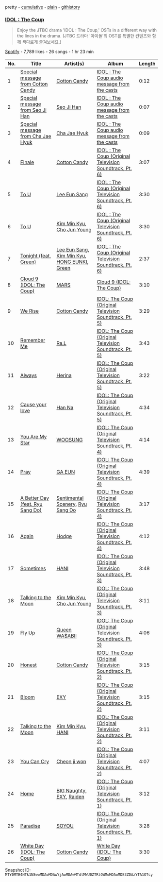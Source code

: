 pretty - [cumulative](/playlists/cumulative/37i9dQZF1DWTm9PQomW7Or.md) - [plain](/playlists/plain/37i9dQZF1DWTm9PQomW7Or) - [githistory](https://github.githistory.xyz/mackorone/spotify-playlist-archive/blob/main/playlists/plain/37i9dQZF1DWTm9PQomW7Or)

### [IDOL : The Coup](https://open.spotify.com/playlist/37i9dQZF1DWTm9PQomW7Or)

> Enjoy the JTBC drama 'IDOL : The Coup,' OSTs in a different way with the lines in the drama\. \(JTBC 드라마 '아이돌'의 OST를 특별한 컨텐츠와 함께 색다르게 즐겨보세요.\)

[Spotify](https://open.spotify.com/user/spotify) - 7,789 likes - 26 songs - 1 hr 23 min

| No. | Title | Artist(s) | Album | Length |
|---|---|---|---|---|
| 1 | [Special message from Cotton Candy](https://open.spotify.com/track/3eYqVNv1EM9kkjU3wfYrAl) | [Cotton Candy](https://open.spotify.com/artist/0XRMbnjCPM7HhvxZXZrNxg) | [IDOL : The Coup audio message from the casts](https://open.spotify.com/album/45cNET5ON3WgoLa1r6EQsw) | 0:12 |
| 2 | [Special message from Seo Ji Han](https://open.spotify.com/track/3J4TORQwm9tcqX6FUzA2GN) | [Seo Ji Han](https://open.spotify.com/artist/75gPrnivUffQiLa2anLL4c) | [IDOL : The Coup audio message from the casts](https://open.spotify.com/album/45cNET5ON3WgoLa1r6EQsw) | 0:07 |
| 3 | [Special message from Cha Jae Hyuk](https://open.spotify.com/track/6LInbfHqybj0kgV4iOEtNB) | [Cha Jae Hyuk](https://open.spotify.com/artist/1oFfGGG6QfcBYPweA6NIDz) | [IDOL : The Coup audio message from the casts](https://open.spotify.com/album/45cNET5ON3WgoLa1r6EQsw) | 0:09 |
| 4 | [Finale](https://open.spotify.com/track/0oslYYo3t1iwbnoTJy1mja) | [Cotton Candy](https://open.spotify.com/artist/0XRMbnjCPM7HhvxZXZrNxg) | [IDOL : The Coup \(Original Television Soundtrack, Pt\. 6\)](https://open.spotify.com/album/2RPRofE4Hq2f8KOLWR9B2M) | 3:07 |
| 5 | [To U](https://open.spotify.com/track/5mvIFPXN7ImVG2jaxNnjfn) | [Lee Eun Sang](https://open.spotify.com/artist/23oRZ1WSV1YCPk3Ra7ivzJ) | [IDOL : The Coup \(Original Television Soundtrack, Pt\. 6\)](https://open.spotify.com/album/2RPRofE4Hq2f8KOLWR9B2M) | 3:30 |
| 6 | [To U](https://open.spotify.com/track/2lgy9lc8MU5PJXH2bDZdwO) | [Kim Min Kyu](https://open.spotify.com/artist/5rGTIicetUCmoXHgpU7fKz), [Cho Jun Young](https://open.spotify.com/artist/6RhT6uaJNqzRej3y1Ha5SH) | [IDOL : The Coup \(Original Television Soundtrack, Pt\. 6\)](https://open.spotify.com/album/2RPRofE4Hq2f8KOLWR9B2M) | 3:30 |
| 7 | [Tonight \(feat\. Green\)](https://open.spotify.com/track/3kI7FpzcdxS8bbd0UGtsAX) | [Lee Eun Sang](https://open.spotify.com/artist/23oRZ1WSV1YCPk3Ra7ivzJ), [Kim Min Kyu](https://open.spotify.com/artist/5rGTIicetUCmoXHgpU7fKz), [HONG EUNKI](https://open.spotify.com/artist/2MKcT836vEL1s5kJXJ9QNT), [Green](https://open.spotify.com/artist/6nCWlQAjygvM0xKg7rP0B0) | [IDOL : The Coup \(Original Television Soundtrack, Pt\. 6\)](https://open.spotify.com/album/2RPRofE4Hq2f8KOLWR9B2M) | 2:37 |
| 8 | [Cloud 9 \(IDOL: The Coup\)](https://open.spotify.com/track/1Bmoe6B9S2WAFLtyAYPqbU) | [MARS](https://open.spotify.com/artist/76PacqX55ge8eRPXe7PdJe) | [Cloud 9 \(IDOL: The Coup\)](https://open.spotify.com/album/6NHUEuDavvZnb9KAHAmmA6) | 3:10 |
| 9 | [We Rise](https://open.spotify.com/track/4rv92w93ROUPu0ljeiNMoj) | [Cotton Candy](https://open.spotify.com/artist/0XRMbnjCPM7HhvxZXZrNxg) | [IDOL: The Coup \(Original Television Soundtrack, Pt\. 5\)](https://open.spotify.com/album/3YXITGpeUXUpQwdy1u37z3) | 3:29 |
| 10 | [Remember Me](https://open.spotify.com/track/1ZLsDZmcABNOQh5SCYbegG) | [Ra.L](https://open.spotify.com/artist/2TICrL7vZOMidetbsKrbfv) | [IDOL: The Coup \(Original Television Soundtrack, Pt\. 5\)](https://open.spotify.com/album/3YXITGpeUXUpQwdy1u37z3) | 3:43 |
| 11 | [Always](https://open.spotify.com/track/2gS808kJ4sJyUz9yIvJssj) | [Herina](https://open.spotify.com/artist/3yvreEplaSZl4WT59o51pN) | [IDOL: The Coup \(Original Television Soundtrack, Pt\. 5\)](https://open.spotify.com/album/3YXITGpeUXUpQwdy1u37z3) | 3:22 |
| 12 | [Cause your love](https://open.spotify.com/track/7rQZtdiRvgJfliSBV0nRCk) | [Han Na](https://open.spotify.com/artist/0Q4wv11yD3N6MhSxCjfSet) | [IDOL: The Coup \(Original Television Soundtrack, Pt\. 5\)](https://open.spotify.com/album/3YXITGpeUXUpQwdy1u37z3) | 4:34 |
| 13 | [You Are My Star](https://open.spotify.com/track/3SlCAv8ID8qwFcnpIkLDoA) | [WOOSUNG](https://open.spotify.com/artist/5LHu1iF8m0XtRBEJbbwSoo) | [IDOL: The Coup \(Original Television Soundtrack, Pt\. 4\)](https://open.spotify.com/album/4UpRYvSfBeUTmNxiRMPbQA) | 4:14 |
| 14 | [Pray](https://open.spotify.com/track/4HVoeNktpoi2L8MMhtPcLJ) | [GA EUN](https://open.spotify.com/artist/6wDE43fDrn0khXMlj5jJHJ) | [IDOL: The Coup \(Original Television Soundtrack, Pt\. 4\)](https://open.spotify.com/album/4UpRYvSfBeUTmNxiRMPbQA) | 4:39 |
| 15 | [A Better Day \(feat\. Ryu Sang Do\)](https://open.spotify.com/track/7g9Flkqh2FFxnIiPshw92Q) | [Sentimental Scenery](https://open.spotify.com/artist/3tAtWjLnNyZqmvfLx2dDJ7), [Ryu Sang Do](https://open.spotify.com/artist/278d4WkxWHWATbbYcUzEPq) | [IDOL: The Coup \(Original Television Soundtrack, Pt\. 4\)](https://open.spotify.com/album/4UpRYvSfBeUTmNxiRMPbQA) | 3:17 |
| 16 | [Again](https://open.spotify.com/track/4aDnJ9Brqanvy0lSBWzIZi) | [Hodge](https://open.spotify.com/artist/2oLMqtx0PbqCXJDXs5lRvA) | [IDOL: The Coup \(Original Television Soundtrack, Pt\. 4\)](https://open.spotify.com/album/4UpRYvSfBeUTmNxiRMPbQA) | 4:12 |
| 17 | [Sometimes](https://open.spotify.com/track/3KOqoSBMwOeKMKrx7toVza) | [HANI](https://open.spotify.com/artist/5quuAyAO2BQW2cjgfYPj0x) | [IDOL: The Coup \(Original Television Soundtrack, Pt\. 3\)](https://open.spotify.com/album/3dElJrHIi81jpc32vyeCbI) | 3:48 |
| 18 | [Talking to the Moon](https://open.spotify.com/track/0oJq7p6rvOa1RjiDoHi22A) | [Kim Min Kyu](https://open.spotify.com/artist/5rGTIicetUCmoXHgpU7fKz), [Cho Jun Young](https://open.spotify.com/artist/6RhT6uaJNqzRej3y1Ha5SH) | [IDOL: The Coup \(Original Television Soundtrack, Pt\. 3\)](https://open.spotify.com/album/3dElJrHIi81jpc32vyeCbI) | 3:11 |
| 19 | [Fly Up](https://open.spotify.com/track/3fP5W65WQXYiQWxLMfiE68) | [Queen WA$ABII](https://open.spotify.com/artist/5FQWaF32sJ8rXb8aPcj2VI) | [IDOL: The Coup \(Original Television Soundtrack, Pt\. 3\)](https://open.spotify.com/album/3dElJrHIi81jpc32vyeCbI) | 4:06 |
| 20 | [Honest](https://open.spotify.com/track/1A9GiSTO5a6katWKUJfV4t) | [Cotton Candy](https://open.spotify.com/artist/0XRMbnjCPM7HhvxZXZrNxg) | [IDOL: The Coup \(Original Television Soundtrack, Pt\. 2\)](https://open.spotify.com/album/6uZxdb9Sk9ahPjpRWwqHkC) | 3:15 |
| 21 | [Bloom](https://open.spotify.com/track/7huP0epHGaopyXN3a51cPb) | [EXY](https://open.spotify.com/artist/3QFf0wwzpLiSmC4hx7lhER) | [IDOL: The Coup \(Original Television Soundtrack, Pt\. 2\)](https://open.spotify.com/album/6uZxdb9Sk9ahPjpRWwqHkC) | 3:15 |
| 22 | [Talking to the Moon](https://open.spotify.com/track/5CL2EV991BxsyPyY9dv5Pb) | [Kim Min Kyu](https://open.spotify.com/artist/5rGTIicetUCmoXHgpU7fKz), [HANI](https://open.spotify.com/artist/5quuAyAO2BQW2cjgfYPj0x) | [IDOL: The Coup \(Original Television Soundtrack, Pt\. 2\)](https://open.spotify.com/album/6uZxdb9Sk9ahPjpRWwqHkC) | 3:11 |
| 23 | [You Can Cry](https://open.spotify.com/track/1bD4DokWm69ZwGBQ75jAga) | [Cheon ji won](https://open.spotify.com/artist/4mAMLdxCAnBsr14WaJ23oy) | [IDOL: The Coup \(Original Television Soundtrack, Pt\. 2\)](https://open.spotify.com/album/6uZxdb9Sk9ahPjpRWwqHkC) | 4:07 |
| 24 | [Home](https://open.spotify.com/track/4IYkOXspUW61nJUetcqkpJ) | [BIG Naughty](https://open.spotify.com/artist/7cEaNXXTHx3LokbjUUyHal), [EXY](https://open.spotify.com/artist/3QFf0wwzpLiSmC4hx7lhER), [Raiden](https://open.spotify.com/artist/4YXNoMVTHRt01jYaKXTumJ) | [IDOL: The Coup \(Original Television Soundtrack, Pt\. 1\)](https://open.spotify.com/album/0fWGwOtbOLZfG6ZIBQRpAv) | 3:12 |
| 25 | [Paradise](https://open.spotify.com/track/4IT5FuLhPEFlGfaApivmZi) | [SOYOU](https://open.spotify.com/artist/3b4kLCI0ZJW47TFsNRqgCb) | [IDOL: The Coup \(Original Television Soundtrack, Pt\. 1\)](https://open.spotify.com/album/0fWGwOtbOLZfG6ZIBQRpAv) | 3:28 |
| 26 | [White Day \(IDOL: The Coup\)](https://open.spotify.com/track/0TRHKlHox8YVaBCJ6cUlGJ) | [Cotton Candy](https://open.spotify.com/artist/0XRMbnjCPM7HhvxZXZrNxg) | [White Day \(IDOL: The Coup\)](https://open.spotify.com/album/4Dm7MfVTVTr7toMxqZ9r9a) | 3:30 |

Snapshot ID: `MTY0MTE4NTk1NSwwMDAwMDAwYjAwMDAwMTdlMWU0ZTRlOWMwMDAwMDE3ZDAzYTA1OTcy`
